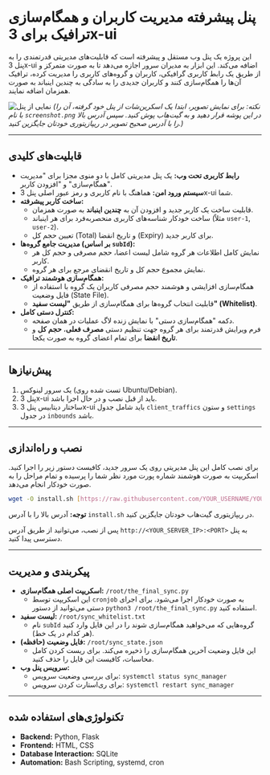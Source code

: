 # پنل پیشرفته مدیریت کاربران و همگام‌سازی ترافیک برای 3x-ui

این پروژه یک پنل وب مستقل و پیشرفته است که قابلیت‌های مدیریتی قدرتمندی را به پنل 3x-ui اضافه می‌کند. این ابزار به مدیران سرور اجازه می‌دهد تا به صورت متمرکز و از طریق یک رابط کاربری گرافیکی، کاربران و گروه‌های کاربری را مدیریت کرده، ترافیک آن‌ها را همگام‌سازی کنند و کاربران جدیدی را به سادگی به چندین اینباند به صورت همزمان اضافه نمایند.

![نمایی از پنل](https://raw.githubusercontent.com/YOUR_USERNAME/YOUR_REPO_NAME/main/screenshot.png)
*(نکته: برای نمایش تصویر، ابتدا یک اسکرین‌شات از پنل خود گرفته، آن را با نام `screenshot.png` در این پوشه قرار دهید و به گیت‌هاب پوش کنید. سپس آدرس بالا را با آدرس صحیح تصویر در ریپازیتوری خودتان جایگزین کنید.)*

---

## قابلیت‌های کلیدی

- **رابط کاربری تحت وب:** یک پنل مدیریتی کامل با دو منوی مجزا برای "مدیریت همگام‌سازی" و "افزودن کاربر".
- **سیستم ورود امن:** هماهنگ با نام کاربری و رمز عبور اصلی پنل 3x-ui شما.
- **ساخت کاربر پیشرفته:**
    - قابلیت ساخت یک کاربر جدید و افزودن آن به **چندین اینباند** به صورت همزمان.
    - ساخت خودکار شناسه‌های کاربری منحصربه‌فرد برای هر اینباند (مثلاً `user-1`, `user-2`).
    - تعیین حجم کل (Total) و تاریخ انقضا (Expiry) برای کاربر جدید.
- **مدیریت جامع گروه‌ها (بر اساس `subId`):**
    - نمایش کامل اطلاعات هر گروه شامل لیست اعضا، حجم مصرفی و حجم کل هر کاربر.
    - نمایش مجموع حجم کل و تاریخ انقضای مرجع برای هر گروه.
- **همگام‌سازی هوشمند ترافیک:**
    - همگام‌سازی افزایشی و هوشمند حجم مصرفی کاربران یک گروه با استفاده از فایل وضعیت (State File).
    - قابلیت انتخاب گروه‌ها برای همگام‌سازی از طریق **"لیست سفید" (Whitelist)**.
- **کنترل دستی کامل:**
    - دکمه "همگام‌سازی دستی" با نمایش زنده لاگ عملیات در همان صفحه.
    - فرم ویرایش قدرتمند برای هر گروه جهت تنظیم دستی **مصرف فعلی**، **حجم کل** و **تاریخ انقضا** برای تمام اعضای گروه به صورت یکجا.

---

## پیش‌نیازها

1.  یک سرور لینوکس (تست شده روی Ubuntu/Debian).
2.  پنل 3x-ui باید از قبل نصب و در حال اجرا باشد.
3.  ساختار دیتابیس پنل 3x-ui باید شامل جدول `client_traffics` و ستون `settings` در جدول `inbounds` باشد.

---

## نصب و راه‌اندازی

برای نصب کامل این پنل مدیریتی روی یک سرور جدید، کافیست دستور زیر را اجرا کنید. اسکریپت به صورت هوشمند شماره پورت مورد نظر شما را پرسیده و تمام مراحل را به صورت خودکار انجام می‌دهد.

```bash
wget -O install.sh [https://raw.githubusercontent.com/YOUR_USERNAME/YOUR_REPO_NAME/main/install.sh](https://raw.githubusercontent.com/YOUR_USERNAME/YOUR_REPO_NAME/main/install.sh) && chmod +x install.sh && ./install.sh
```
**توجه:** آدرس بالا را با آدرس `install.sh` در ریپازیتوری گیت‌هاب خودتان جایگزین کنید.

پس از نصب، می‌توانید از طریق آدرس `http://<YOUR_SERVER_IP>:<PORT>` به پنل دسترسی پیدا کنید.

---

## پیکربندی و مدیریت

- **اسکریپت اصلی همگام‌سازی:** `/root/the_final_sync.py`
    - این اسکریپت توسط `cronjob` به صورت خودکار اجرا می‌شود. برای اجرای دستی می‌توانید از دستور `python3 /root/the_final_sync.py` استفاده کنید.
- **لیست سفید:** `/root/sync_whitelist.txt`
    - نام `subId` گروه‌هایی که می‌خواهید همگام‌سازی شوند را در این فایل وارد کنید (هر کدام در یک خط).
- **فایل وضعیت (حافظه):** `/root/sync_state.json`
    - این فایل وضعیت آخرین همگام‌سازی را ذخیره می‌کند. برای ریست کردن کامل محاسبات، کافیست این فایل را حذف کنید.
- **سرویس پنل وب:**
    - برای بررسی وضعیت سرویس: `systemctl status sync_manager`
    - برای ری‌استارت کردن سرویس: `systemctl restart sync_manager`

---

## تکنولوژی‌های استفاده شده

- **Backend:** Python, Flask
- **Frontend:** HTML, CSS
- **Database Interaction:** SQLite
- **Automation:** Bash Scripting, systemd, cron
